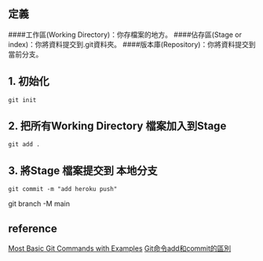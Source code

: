 ## 定義
####工作區(Working Directory)：你存檔案的地方。
####佔存區(Stage or index)：你將資料提交到.git資料夾。
####版本庫(Repository)：你將資料提交到當前分支。
## 1. 初始化
```
git init
```

## 2. 把所有Working Directory 檔案加入到Stage
```
git add .
```

## 3. 將Stage 檔案提交到 本地分支
```
git commit -m "add heroku push"
```


git branch -M main

## reference
[Most Basic Git Commands with Examples](https://rubygarage.org/blog/most-basic-git-commands-with-examples)
[Git命令add和commit的區別](https://ybzbxcc.github.io/2016/07/27/Git%E5%91%BD%E4%BB%A4add%E5%92%8Ccommit%E7%9A%84%E5%8C%BA%E5%88%AB/#:~:text=git%20add%20%E5%92%8C%20git%20commit%20%E7%9A%84%E5%8C%BA%E5%88%AB%E5%B0%B1%E5%9C%A8%E4%BA%8E%EF%BC%9A,%E6%B7%BB%E5%8A%A0%E5%88%B0%E6%9A%82%E5%AD%98%E5%8C%BA%EF%BC%9B&text=%E6%89%80%E4%BB%A5%EF%BC%8Cgit%20commit%E5%B0%B1%E6%98%AF%E5%BE%80,%E5%AD%98%E5%8C%BA%E7%9A%84%E6%89%80%E6%9C%89%E4%BF%AE%E6%94%B9%E3%80%82)